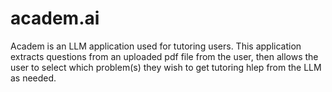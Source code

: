 # academ.ai
  Academ is an LLM application used for tutoring users. This application extracts questions from an uploaded pdf file from the user, then allows the user to select which problem(s) they wish to get tutoring hlep from the LLM as needed.

